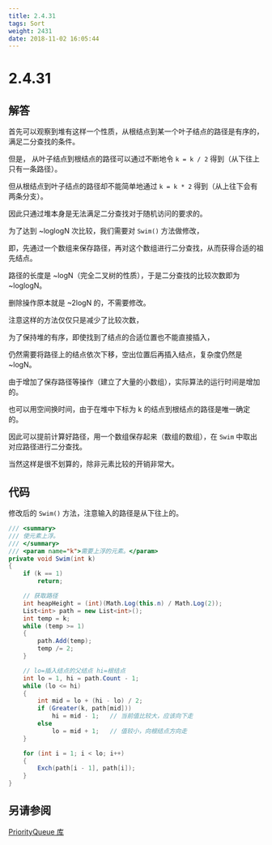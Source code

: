 ```yaml
---
title: 2.4.31
tags: Sort
weight: 2431
date: 2018-11-02 16:05:44
---
```


# 2.4.31


## 解答

首先可以观察到堆有这样一个性质，从根结点到某一个叶子结点的路径是有序的，满足二分查找的条件。

但是，
从叶子结点到根结点的路径可以通过不断地令 `k = k / 2` 得到（从下往上只有一条路径）。

但从根结点到叶子结点的路径却不能简单地通过 `k = k * 2` 得到（从上往下会有两条分支）。

因此只通过堆本身是无法满足二分查找对于随机访问的要求的。

为了达到 ~loglogN 次比较，我们需要对 `Swim()` 方法做修改，

即，先通过一个数组来保存路径，再对这个数组进行二分查找，从而获得合适的祖先结点。

路径的长度是 ~logN（完全二叉树的性质），于是二分查找的比较次数即为 ~loglogN。

删除操作原本就是 ~2logN 的，不需要修改。

注意这样的方法仅仅只是减少了比较次数，

为了保持堆的有序，即使找到了结点的合适位置也不能直接插入，

仍然需要将路径上的结点依次下移，空出位置后再插入结点，复杂度仍然是 ~logN。

由于增加了保存路径等操作（建立了大量的小数组），实际算法的运行时间是增加的。

也可以用空间换时间，由于在堆中下标为 k 的结点到根结点的路径是唯一确定的。

因此可以提前计算好路径，用一个数组保存起来（数组的数组），在 `Swim` 中取出对应路径进行二分查找。

当然这样是很不划算的，除非元素比较的开销非常大。

## 代码

修改后的 `Swim()` 方法，注意输入的路径是从下往上的。

```csharp
/// <summary>
/// 使元素上浮。
/// </summary>
/// <param name="k">需要上浮的元素。</param>
private void Swim(int k)
{
    if (k == 1)
        return;

    // 获取路径
    int heapHeight = (int)(Math.Log(this.n) / Math.Log(2));
    List<int> path = new List<int>();
    int temp = k;
    while (temp >= 1)
    {
        path.Add(temp);
        temp /= 2;
    }

    // lo=插入结点的父结点 hi=根结点
    int lo = 1, hi = path.Count - 1;
    while (lo <= hi)
    {
        int mid = lo + (hi - lo) / 2;
        if (Greater(k, path[mid]))
            hi = mid - 1;   // 当前值比较大，应该向下走
        else
            lo = mid + 1;   // 值较小，向根结点方向走
    }

    for (int i = 1; i < lo; i++)
    {
        Exch(path[i - 1], path[i]);
    }
}
```

## 另请参阅

[PriorityQueue 库](https://github.com/ikesnowy/Algorithms-4th-Edition-in-Csharp/tree/master/2%20Sorting/2.4/PriorityQueue)

